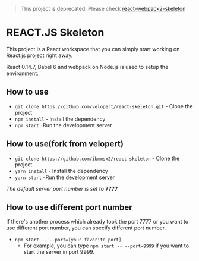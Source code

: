 > This project is deprecated. Please check [react-webpack2-skeleton](https://github.com/velopert/react-webpack2-skeleton)


# REACT.JS Skeleton

This project is a React workspace that you can simply start working on React.js project right away.

React 0.14.7, Babel 6 and webpack on Node.js is used to setup the environment.

## How to use
- ``git clone https://github.com/velopert/react-skeleton.git`` - Clone the project
- ``npm install`` - Install the dependency
- ``npm start``  -Run the development server

## How to use(fork from velopert)
- ``git clone https://github.com/ibmmsx2/react-skeleton`` - Clone the project
- ``yarn install`` - Install the dependency
- ``yarn start``  -Run the development server


*The default server port number is set to* **7777**

## How to use different port number
If there's another process which already took the port 7777 or you want to use different port number, you can specify different port number.
- ``npm start -- --port=[your favorite port]``
    - For example, you can type ``npm start -- --port=9999`` if you want to start the server in port 9999.
